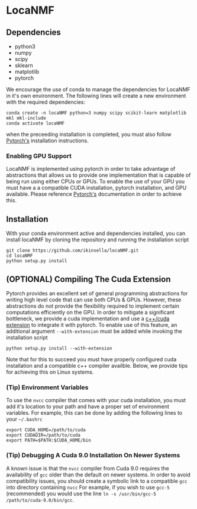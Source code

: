 # LocaNMF



## Dependencies

- python3
- numpy
- scipy
- sklearn
- matplotlib
- pytorch

We encourage the use of conda to manage the dependencies for LocaNMF in it's own environment. 
The following lines will create a new environment with the required dependencies:
```
conda create -n locaNMF python=3 numpy scipy scikit-learn matplotlib mkl mkl-include
conda activate locaNMF
```
when the preceeding installation is completed, you must also follow [Pytorch's](https://pytorch.org/) installation instructions.

### Enabling GPU Support

LocaNMF is implemented using pytorch in order to take advantage of abstractions that allows us to provide one implementation that is capable of being run using either CPUs or GPUs. 
To enable the use of your GPU you must have a a compatible CUDA installation, pytorch installation, and GPU available.
Please reference [Pytorch's](https://pytorch.org/) documentation in order to achieve this.

## Installation

With your conda environment active and dependencies installed, you can install locaNMF by cloning the repository and running the installation script
```
git clone https://github.com/ikinsella/locaNMF.git
cd locaNMF
python setup.py install
```

## (OPTIONAL) Compiling The Cuda Extension

Pytorch provides an excellent set of general programming abstractions for writing high level code that can use both CPUs & GPUs.
However, these abstractions do not provide the flexibility required to implement certain computations efficiently on the GPU.
In order to mitigate a significant bottleneck, we provide a cuda implementation and use a [c++/cuda extension](https://pytorch.org/tutorials/advanced/cpp_extension.html) to integrate it with pytorch.
To enable use of this feature, an additional argument ```--with-extension``` must be added while invoking the installation script

```python setup.py install --with-extension```

Note that for this to succeed you must have properly configured cuda installation and a compatible c++ compiler availble. 
Below, we provide tips for achieving this on Linux systems.

### (Tip) Environment Variables

To use the ```nvcc``` compiler that comes with your cuda installation, you must add it's location to your path and have a proper set of environment variables. 
For example, this can be done by adding the following lines to your ```~/.bashrc```

```
export CUDA_HOME=/path/to/cuda
export CUDADIR=/path/to/cuda
export PATH=$PATH:$CUDA_HOME/bin
```
### (Tip) Debugging A Cuda 9.0 Installation On Newer Systems

A known issue is that the ```nvcc``` compiler from Cuda 9.0 requires the availability of ```gcc``` older than the default on newer systems.
In order to avoid compatibility issues, you should create a symbolic link to a compatible ```gcc``` into directory containing ```nvcc``` 
For example, if you wish to use ```gcc-5``` (recommended) you would use the line 
```ln -s /usr/bin/gcc-5 /path/to/cuda-9.0/bin/gcc```.
